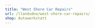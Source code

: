 ```yaml
---
title: "West Shore Car Repairs"
url: /llandudno/west-shore-car-repairs/
shop: Autowerkstatt
---
```

